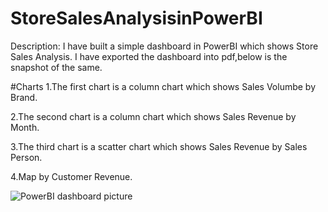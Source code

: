 # StoreSalesAnalysisinPowerBI
Description:
I have built a simple dashboard in PowerBI which shows Store Sales Analysis. I have exported the dashboard into pdf,below is the snapshot of the same. 

#Charts
1.The first chart is a column chart which shows Sales Volumbe by Brand. 

2.The second chart is a column chart which shows Sales Revenue by Month.

3.The third chart is a scatter chart which shows Sales Revenue by Sales Person.

4.Map by Customer Revenue.




![PowerBI dashboard picture](https://user-images.githubusercontent.com/84526843/198854243-f986eac3-1f21-4fd6-a31d-b4cb073dc6f1.png)
